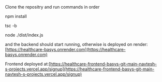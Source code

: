 Clone the repositry and run commands in order

npm install

tsc -b

node ./dist/index.js

and the backend should start running, otherwise is deployed on render:[https://healthcare-basys.onrender.com](https://healthcare-basys.onrender.com)

Frontend deployed at:[https://healthcare-frontend-basys-git-main-navtesh-s-projects.vercel.app/signup](https://healthcare-frontend-basys-git-main-navtesh-s-projects.vercel.app/signup)
